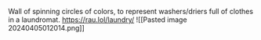 Wall of spinning circles of colors, to represent washers/driers full of clothes in a laundromat.
https://rau.lol/laundry/
![[Pasted image 20240405012014.png]]